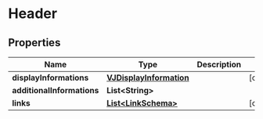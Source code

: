 
# Header

## Properties
Name | Type | Description | Notes
------------ | ------------- | ------------- | -------------
**displayInformations** | [**VJDisplayInformation**](VJDisplayInformation.md) |  |  [optional]
**additionalInformations** | **List&lt;String&gt;** |  | 
**links** | [**List&lt;LinkSchema&gt;**](LinkSchema.md) |  |  [optional]




